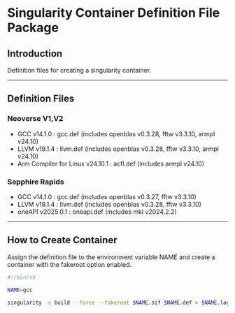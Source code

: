 
# Singularity Container Definition File Package

## Introduction

Definition files for creating a singularity container.

---

## Definition Files

### Neoverse V1,V2

 - GCC v14.1.0 : gcc.def (includes openblas v0.3.28, fftw v3.3.10, armpl v24.10)
 - LLVM v19.1.4 : llvm.def (includes openblas v0.3.28, fftw v3.3.10, armpl v24.10)
 - Arm Compiler for Linux v24.10.1 : acfl.def (includes armpl v24.10)

### Sapphire Rapids

 - GCC v14.1.0 : gcc.def (includes openblas v0.3.27, fftw v3.3.10)
 - LLVM v19.1.4 : llvm.def (includes openblas v0.3.28, fftw v3.3.10)
 - oneAPI v2025.0.1 : oneapi.def (includes mkl v2024.2.2)

---

## How to Create Container

Assign the definition file to the environment variable NAME and create a container with the fakeroot option enabled.

```bash
#!/bin/sh

NAME=gcc

singularity -v build --force --fakeroot $NAME.sif $NAME.def > $NAME.log 2>&1
```
